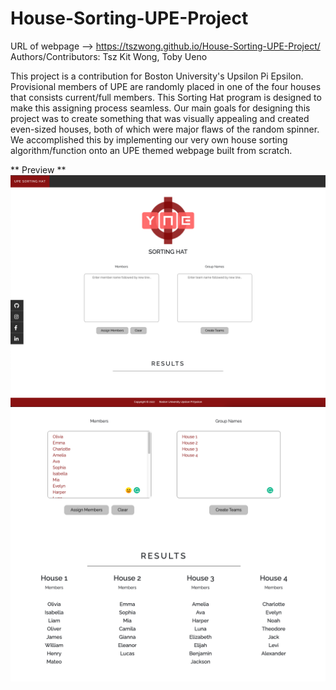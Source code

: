 # House-Sorting-UPE-Project

URL of webpage --> https://tszwong.github.io/House-Sorting-UPE-Project/
Authors/Contributors: Tsz Kit Wong, Toby Ueno

This project is a contribution for Boston University's Upsilon Pi Epsilon. Provisional members of UPE are randomly placed in one of the four houses that consists current/full members. This Sorting Hat program is designed to make this assigning process seamless. Our main goals for designing this project was to create something that was visually appealing and created even-sized houses, both of which were major flaws of the random spinner. We accomplished this by implementing our very own house sorting algorithm/function onto an UPE themed webpage built from scratch.


** Preview **
<br>
<img src="assets/design.png">
<br>
<img src="assets/function.png">
